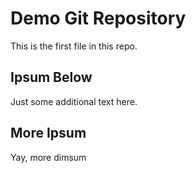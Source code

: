 # Demo Git Repository

This is the first file in this repo.

## Ipsum Below

Just some additional text here.

## More Ipsum

Yay, more dimsum